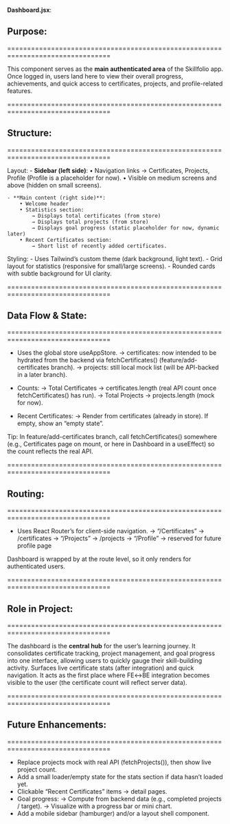 **Dashboard.jsx**:

  ## Purpose:
  ================================================================================

  This component serves as the **main authenticated area** of the Skillfolio app. 
  Once logged in, users land here to view their overall progress, achievements, and 
  quick access to certificates, projects, and profile-related features.

  ================================================================================

  ## Structure:
  ================================================================================

  Layout:
    - **Sidebar (left side)**: 
        • Navigation links → Certificates, Projects, Profile (Profile is a placeholder for now).
        • Visible on medium screens and above (hidden on small screens).
    
    - **Main content (right side)**:
        • Welcome header
        • Statistics section:
            → Displays total certificates (from store)
            → Displays total projects (from store)
            → Displays goal progress (static placeholder for now, dynamic later)
        • Recent Certificates section:
            → Short list of recently added certificates.

  Styling:
    - Uses Tailwind’s custom theme (dark background, light text).
    - Grid layout for statistics (responsive for small/large screens).
    - Rounded cards with subtle background for UI clarity.

  ================================================================================

  ## Data Flow & State:
  ================================================================================

  - Uses the global store useAppStore.
    → certificates: now intended to be hydrated from the backend via fetchCertificates() (feature/add-certificates branch).
    → projects: still local mock list (will be API-backed in a later branch).

  - Counts: 
    → Total Certificates → certificates.length (real API count once fetchCertificates() has run).
    → Total Projects → projects.length (mock for now).

  - Recent Certificates:
    → Render from certificates (already in store). If empty, show an “empty state”.

  Tip: In feature/add-certificates branch, call fetchCertificates() somewhere (e.g., Certificates page on mount, or here in Dashboard in a useEffect) so the count reflects the real API.

  ================================================================================

  ## Routing:
  ================================================================================

  - Uses React Router’s <Link> for client-side navigation.
    → “/Certificates” → /certificates
    → “/Projects”    → /projects
    → “/Profile”     → reserved for future profile page

  Dashboard is wrapped by <ProtectedRoute> at the route level, so it only renders for authenticated users.

  ================================================================================

  ## Role in Project:
  ================================================================================

  The dashboard is the **central hub** for the user’s learning journey. 
  It consolidates certificate tracking, project management, and goal progress 
  into one interface, allowing users to quickly gauge their skill-building activity.
  Surfaces live certificate stats (after integration) and quick navigation.
  It acts as the first place where FE↔BE integration becomes visible to the user (the certificate count will reflect server data).

  ================================================================================

  ## Future Enhancements:
  ================================================================================

  - Replace projects mock with real API (fetchProjects()), then show live project count.
  - Add a small loader/empty state for the stats section if data hasn’t loaded yet.
  - Clickable “Recent Certificates” items → detail pages.
  - Goal progress:
    → Compute from backend data (e.g., completed projects / target).
    → Visualize with a progress bar or mini chart.
  - Add a mobile sidebar (hamburger) and/or a layout shell component.
